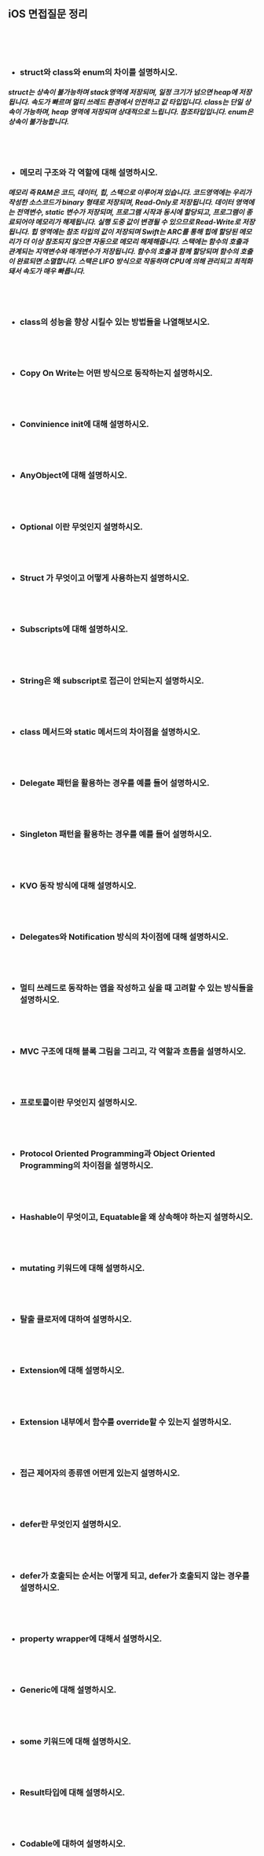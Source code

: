 ## iOS 면접질문 정리

<br>
<br>
<br>

- ### struct와 class와 enum의 차이를 설명하시오.
##### struct는 상속이 불가능하며 stack영역에 저장되며, 일정 크기가 넘으면 heap에 저장됩니다. 속도가 빠르며 멀티 쓰레드 환경에서 안전하고 값 타입입니다. class는 단일 상속이 가능하며, heap 영역에 저장되며 상대적으로 느립니다. 참조타입입니다. enum은 상속이 불가능합니다.
<br>
<br>

- ### 메모리 구조와 각 역할에 대해 설명하시오.
##### 메모리 즉 RAM은 코드, 데이터, 힙, 스택으로 이루어져 있습니다. 코드영역에는 우리가 작성한 소스코드가 binary 형태로 저장되며, Read-Only로 저장됩니다. 데이터 영역에는 전역변수, static 변수가 저장되며, 프로그램 시작과 동시에 할당되고, 프로그램이 종료되어야 메모리가 해제됩니다. 실행 도중 값이 변경될 수 있으므로 Read-Write로 저장됩니다. 힙 영역에는 참조 타입의 값이 저장되며 Swift는 ARC를 통해 힙에 할당된 메모리가 더 이상 참조되지 않으면 자동으로 메모리 해제해줍니다. 스택에는 함수의 호출과 관계되는 지역변수와 매개변수가 저장됩니다. 함수의 호출과 함께 할당되며 함수의 호출이 완료되면 소멸합니다. 스택은 LIFO 방식으로 작동하며 CPU에 의해 관리되고 최적화 돼서 속도가 매우 빠릅니다.
<br>
<br>

- ### class의 성능을 향상 시킬수 있는 방법들을 나열해보시오.
#####
<br>
<br>

- ### Copy On Write는 어떤 방식으로 동작하는지 설명하시오.
#####
<br>
<br>

- ### Convinience init에 대해 설명하시오.
#####
<br>
<br>

- ### AnyObject에 대해 설명하시오.
#####
<br>
<br>

- ### Optional 이란 무엇인지 설명하시오.
#####
<br>
<br>

- ### Struct 가 무엇이고 어떻게 사용하는지 설명하시오.
#####
<br>
<br>

- ### Subscripts에 대해 설명하시오.
#####
<br>
<br>

- ### String은 왜 subscript로 접근이 안되는지 설명하시오.
#####
<br>
<br>

- ### class 메서드와 static 메서드의 차이점을 설명하시오.
#####
<br>
<br>

- ### Delegate 패턴을 활용하는 경우를 예를 들어 설명하시오.
#####
<br>
<br>

- ### Singleton 패턴을 활용하는 경우를 예를 들어 설명하시오.
#####
<br>
<br>

- ### KVO 동작 방식에 대해 설명하시오.
#####
<br>
<br>

- ### Delegates와 Notification 방식의 차이점에 대해 설명하시오.
#####
<br>
<br>

- ### 멀티 쓰레드로 동작하는 앱을 작성하고 싶을 때 고려할 수 있는 방식들을 설명하시오.
#####
<br>
<br>

- ### MVC 구조에 대해 블록 그림을 그리고, 각 역할과 흐름을 설명하시오.
#####
<br>
<br>

- ### 프로토콜이란 무엇인지 설명하시오.
#####
<br>
<br>

- ### Protocol Oriented Programming과 Object Oriented Programming의 차이점을 설명하시오.
#####
<br>
<br>

- ### Hashable이 무엇이고, Equatable을 왜 상속해야 하는지 설명하시오.
#####
<br>
<br>

- ### mutating 키워드에 대해 설명하시오.
#####
<br>
<br>

- ### 탈출 클로저에 대하여 설명하시오.
#####
<br>
<br>

- ### Extension에 대해 설명하시오.
#####
<br>
<br>

- ### Extension 내부에서 함수를 override할 수 있는지 설명하시오.
#####
<br>
<br>

- ### 접근 제어자의 종류엔 어떤게 있는지 설명하시오.
#####
<br>
<br>

- ### defer란 무엇인지 설명하시오.
#####
<br>
<br>

- ### defer가 호출되는 순서는 어떻게 되고, defer가 호출되지 않는 경우를 설명하시오.
#####
<br>
<br>

- ### property wrapper에 대해서 설명하시오.
#####
<br>
<br>

- ### Generic에 대해 설명하시오.
#####
<br>
<br>

- ### some 키워드에 대해 설명하시오.
#####
<br>
<br>

- ### Result타입에 대해 설명하시오.
#####
<br>
<br>

- ### Codable에 대하여 설명하시오.
#####
<br>
<br>







